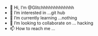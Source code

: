 - 👋 Hi, I’m @Glitchhhhhhhhhhhhh
- 👀 I’m interested in ...git hub
- 🌱 I’m currently learning ...nothing 
- 💞️ I’m looking to collaborate on ... hacking 
- 📫 How to reach me ...

<!---
Glitchhhhhhhhhhhhh/Glitchhhhhhhhhhhhh is a ✨ special ✨ repository because its `README.md` (this file) appears on your GitHub profile.
You can click the Preview link to take a look at your changes.
--->
